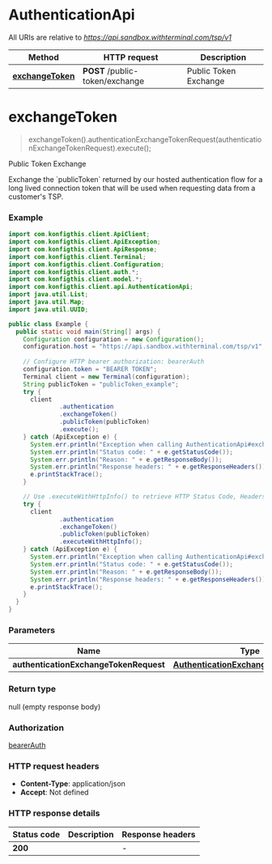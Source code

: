 # AuthenticationApi

All URIs are relative to *https://api.sandbox.withterminal.com/tsp/v1*

| Method | HTTP request | Description |
|------------- | ------------- | -------------|
| [**exchangeToken**](AuthenticationApi.md#exchangeToken) | **POST** /public-token/exchange | Public Token Exchange |


<a name="exchangeToken"></a>
# **exchangeToken**
> exchangeToken().authenticationExchangeTokenRequest(authenticationExchangeTokenRequest).execute();

Public Token Exchange

Exchange the &#x60;publicToken&#x60; returned by our hosted authentication flow for a long lived connection token that will be used when requesting data from a customer&#39;s TSP.

### Example
```java
import com.konfigthis.client.ApiClient;
import com.konfigthis.client.ApiException;
import com.konfigthis.client.ApiResponse;
import com.konfigthis.client.Terminal;
import com.konfigthis.client.Configuration;
import com.konfigthis.client.auth.*;
import com.konfigthis.client.model.*;
import com.konfigthis.client.api.AuthenticationApi;
import java.util.List;
import java.util.Map;
import java.util.UUID;

public class Example {
  public static void main(String[] args) {
    Configuration configuration = new Configuration();
    configuration.host = "https://api.sandbox.withterminal.com/tsp/v1";
    
    // Configure HTTP bearer authorization: bearerAuth
    configuration.token = "BEARER TOKEN";
    Terminal client = new Terminal(configuration);
    String publicToken = "publicToken_example";
    try {
      client
              .authentication
              .exchangeToken()
              .publicToken(publicToken)
              .execute();
    } catch (ApiException e) {
      System.err.println("Exception when calling AuthenticationApi#exchangeToken");
      System.err.println("Status code: " + e.getStatusCode());
      System.err.println("Reason: " + e.getResponseBody());
      System.err.println("Response headers: " + e.getResponseHeaders());
      e.printStackTrace();
    }

    // Use .executeWithHttpInfo() to retrieve HTTP Status Code, Headers and Request
    try {
      client
              .authentication
              .exchangeToken()
              .publicToken(publicToken)
              .executeWithHttpInfo();
    } catch (ApiException e) {
      System.err.println("Exception when calling AuthenticationApi#exchangeToken");
      System.err.println("Status code: " + e.getStatusCode());
      System.err.println("Reason: " + e.getResponseBody());
      System.err.println("Response headers: " + e.getResponseHeaders());
      e.printStackTrace();
    }
  }
}

```

### Parameters

| Name | Type | Description  | Notes |
|------------- | ------------- | ------------- | -------------|
| **authenticationExchangeTokenRequest** | [**AuthenticationExchangeTokenRequest**](AuthenticationExchangeTokenRequest.md)|  | [optional] |

### Return type

null (empty response body)

### Authorization

[bearerAuth](../README.md#bearerAuth)

### HTTP request headers

 - **Content-Type**: application/json
 - **Accept**: Not defined

### HTTP response details
| Status code | Description | Response headers |
|-------------|-------------|------------------|
| **200** |  |  -  |

